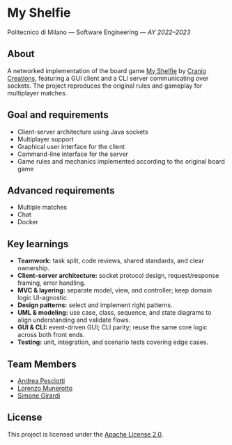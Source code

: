 # My Shelfie
Politecnico di Milano — Software Engineering — _AY 2022–2023_

## About
A networked implementation of the board game [My Shelfie](https://www.craniocreations.it/prodotto/my-shelfie) by [Cranio Creations](https://www.craniocreations.it/), featuring a GUI client and a CLI server communicating over sockets. The project reproduces the original rules and gameplay for multiplayer matches.

## Goal and requirements
- Client-server architecture using Java sockets
- Multiplayer support
- Graphical user interface for the client
- Command-line interface for the server
- Game rules and mechanics implemented according to the original board game

## Advanced requirements
- Multiple matches
- Chat
- Docker

## Key learnings
- **Teamwork:** task split, code reviews, shared standards, and clear ownership.
- **Client–server architecture:** socket protocol design, request/response framing, error handling.
- **MVC & layering:** separate model, view, and controller; keep domain logic UI-agnostic.
- **Design patterns:** select and implement right patterns.
- **UML & modeling:** use case, class, sequence, and state diagrams to align understanding and validate flows.
- **GUI & CLI:** event-driven GUI; CLI parity; reuse the same core logic across both front ends.
- **Testing:** unit, integration, and scenario tests covering edge cases.

## Team Members
- [Andrea Pesciotti](https://github.com/AndreaPes)
- [Lorenzo Munerotto](https://github.com/LorenzoMunerotto)
- [Simone Girardi](https://github.com/girardisimone)

## License
This project is licensed under the [Apache License 2.0](LICENSE).
